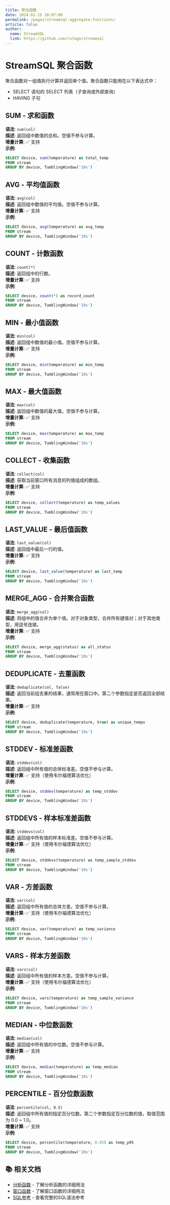 ```yaml
---
title: 聚合函数
date: 2024-01-15 10:07:00
permalink: /pages/streamsql-aggregate-functions/
article: false
author: 
  name: StreamSQL
  link: https://github.com/rulego/streamsql
---
```


# StreamSQL 聚合函数

聚合函数对一组值执行计算并返回单个值。聚合函数只能用在以下表达式中：
- SELECT 语句的 SELECT 列表（子查询或外部查询）
- HAVING 子句

## SUM - 求和函数
**语法**: `sum(col)`  
**描述**: 返回组中数值的总和。空值不参与计算。  
**增量计算**: ✅ 支持  
**示例**:
```sql
SELECT device, sum(temperature) as total_temp 
FROM stream 
GROUP BY device, TumblingWindow('10s')
```

## AVG - 平均值函数
**语法**: `avg(col)`  
**描述**: 返回组中数值的平均值。空值不参与计算。  
**增量计算**: ✅ 支持  
**示例**:
```sql
SELECT device, avg(temperature) as avg_temp 
FROM stream 
GROUP BY device, TumblingWindow('10s')
```

## COUNT - 计数函数
**语法**: `count(*)`  
**描述**: 返回组中的行数。  
**增量计算**: ✅ 支持  
**示例**:
```sql
SELECT device, count(*) as record_count 
FROM stream 
GROUP BY device, TumblingWindow('10s')
```

## MIN - 最小值函数
**语法**: `min(col)`  
**描述**: 返回组中数值的最小值。空值不参与计算。  
**增量计算**: ✅ 支持  
**示例**:
```sql
SELECT device, min(temperature) as min_temp 
FROM stream 
GROUP BY device, TumblingWindow('10s')
```

## MAX - 最大值函数
**语法**: `max(col)`  
**描述**: 返回组中数值的最大值。空值不参与计算。  
**增量计算**: ✅ 支持  
**示例**:
```sql
SELECT device, max(temperature) as max_temp 
FROM stream 
GROUP BY device, TumblingWindow('10s')
```

## COLLECT - 收集函数
**语法**: `collect(col)`  
**描述**: 获取当前窗口所有消息的列值组成的数组。  
**增量计算**: ✅ 支持  
**示例**:
```sql
SELECT device, collect(temperature) as temp_values 
FROM stream 
GROUP BY device, TumblingWindow('10s')
```

## LAST_VALUE - 最后值函数
**语法**: `last_value(col)`  
**描述**: 返回组中最后一行的值。  
**增量计算**: ✅ 支持  
**示例**:
```sql
SELECT device, last_value(temperature) as last_temp 
FROM stream 
GROUP BY device, TumblingWindow('10s')
```

## MERGE_AGG - 合并聚合函数
**语法**: `merge_agg(col)`  
**描述**: 将组中的值合并为单个值。对于对象类型，合并所有键值对；对于其他类型，用逗号连接。  
**增量计算**: ✅ 支持  
**示例**:
```sql
SELECT device, merge_agg(status) as all_status 
FROM stream 
GROUP BY device, TumblingWindow('10s')
```

## DEDUPLICATE - 去重函数
**语法**: `deduplicate(col, false)`  
**描述**: 返回当前组去重的结果，通常用在窗口中。第二个参数指定是否返回全部结果。  
**增量计算**: ✅ 支持  
**示例**:
```sql
SELECT device, deduplicate(temperature, true) as unique_temps 
FROM stream 
GROUP BY device, TumblingWindow('10s')
```

## STDDEV - 标准差函数
**语法**: `stddev(col)`  
**描述**: 返回组中所有值的总体标准差。空值不参与计算。  
**增量计算**: ✅ 支持（使用韦尔福德算法优化）  
**示例**:
```sql
SELECT device, stddev(temperature) as temp_stddev 
FROM stream 
GROUP BY device, TumblingWindow('10s')
```

## STDDEVS - 样本标准差函数
**语法**: `stddevs(col)`  
**描述**: 返回组中所有值的样本标准差。空值不参与计算。  
**增量计算**: ✅ 支持（使用韦尔福德算法优化）  
**示例**:
```sql
SELECT device, stddevs(temperature) as temp_sample_stddev 
FROM stream 
GROUP BY device, TumblingWindow('10s')
```

## VAR - 方差函数
**语法**: `var(col)`  
**描述**: 返回组中所有值的总体方差。空值不参与计算。  
**增量计算**: ✅ 支持（使用韦尔福德算法优化）  
**示例**:
```sql
SELECT device, var(temperature) as temp_variance 
FROM stream 
GROUP BY device, TumblingWindow('10s')
```

## VARS - 样本方差函数
**语法**: `vars(col)`  
**描述**: 返回组中所有值的样本方差。空值不参与计算。  
**增量计算**: ✅ 支持（使用韦尔福德算法优化）  
**示例**:
```sql
SELECT device, vars(temperature) as temp_sample_variance 
FROM stream 
GROUP BY device, TumblingWindow('10s')
```

## MEDIAN - 中位数函数
**语法**: `median(col)`  
**描述**: 返回组中所有值的中位数。空值不参与计算。  
**增量计算**: ✅ 支持  
**示例**:
```sql
SELECT device, median(temperature) as temp_median 
FROM stream 
GROUP BY device, TumblingWindow('10s')
```

## PERCENTILE - 百分位数函数
**语法**: `percentile(col, 0.5)`  
**描述**: 返回组中所有值的指定百分位数。第二个参数指定百分位数的值，取值范围为 0.0 ~ 1.0。  
**增量计算**: ✅ 支持  
**示例**:
```sql
SELECT device, percentile(temperature, 0.95) as temp_p95 
FROM stream 
GROUP BY device, TumblingWindow('10s')
```

## 📚 相关文档

- [分析函数](/pages/streamsql-analytical-functions/) - 了解分析函数的详细用法
- [窗口函数](/pages/streamsql-window-functions/) - 了解窗口函数的详细用法
- [SQL参考](/pages/streamsql-sql/) - 查看完整的SQL语法参考
